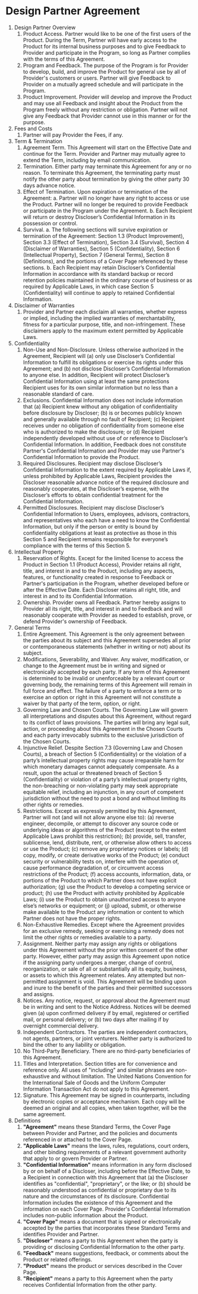 # Design Partner Agreement

1. <span class="header_2">Design Partner Overview</span>
    1. <span class="header_3">Product Access.</span>  <span class="keyterms_link">Partner</span> would like to be one of the first users of the Product. During the <span class="keyterms_link">Term</span>, <span class="keyterms_link">Partner</span> will have early access to the Product for its internal business purposes and to give Feedback to <span class="keyterms_link">Provider</span> and participate in the <span class="keyterms_link">Program</span>, so long as <span class="keyterms_link">Partner</span> complies with the terms of this Agreement.
    2. <span class="header_3">Program and Feedback.</span>  The purpose of the <span class="keyterms_link">Program</span> is for <span class="keyterms_link">Provider</span> to develop, build, and improve the Product for general use by all of <span class="keyterms_link">Provider's</span> customers or users. <span class="keyterms_link">Partner</span> will give Feedback to <span class="keyterms_link">Provider</span> on a mutually agreed schedule and will participate in the <span class="keyterms_link">Program</span>.
    3. <span class="header_3">Product Improvement.</span>  <span class="keyterms_link">Provider</span> will develop and improve the Product and may use all Feedback and insight about the Product from the <span class="keyterms_link">Program</span> freely without any restriction or obligation. <span class="keyterms_link">Partner</span> will not give any Feedback that <span class="keyterms_link">Provider</span> cannot use in this manner or for the purpose.
2. <span class="header_2">Fees and Costs</span>
    1. <span class="keyterms_link">Partner</span> will pay <span class="keyterms_link">Provider</span> the <span class="keyterms_link">Fees</span>, if any.
3. <span class="header_2">Term & Termination</span>
    1. <span class="header_3">Agreement Term.</span>  This Agreement will start on the <span class="keyterms_link">Effective Date</span> and continue for the <span class="keyterms_link">Term</span>. <span class="keyterms_link">Provider</span> and <span class="keyterms_link">Partner</span> may mutually agree to extend the <span class="keyterms_link">Term</span>, including by email communication.
    2. <span class="header_3">Termination.</span>  Either party may terminate this Agreement for any or no reason. To terminate this Agreement, the terminating party must notify the other party about termination by giving the other party 30 days advance notice.
    3. <span class="header_3">Effect of Termination.</span>  Upon expiration or termination of the Agreement:
        a. <span class="keyterms_link">Partner</span> will no longer have any right to access or use the Product. <span class="keyterms_link">Partner</span> will no longer be required to provide Feedback or participate in the <span class="keyterms_link">Program</span> under the Agreement.
        b. Each Recipient will return or destroy Discloser’s Confidential Information in its possession or control.
    4. <span class="header_3">Survival.</span>
        a. The following sections will survive expiration or termination of the Agreement: Section 1.3 (Product Improvement), Section 3.3 (Effect of Termination), Section 3.4 (Survival), Section 4 (Disclaimer of Warranties), Section 5 (Confidentiality), Section 6 (Intellectual Property), Section 7 (General Terms), Section 8 (Definitions), and the portions of a Cover Page referenced by these sections.
        b. Each Recipient may retain Discloser’s Confidential Information in accordance with its standard backup or record retention policies maintained in the ordinary course of business or as required by Applicable Laws, in which case Section 5 (Confidentiality) will continue to apply to retained Confidential Information.
4. <span class="header_2">Disclaimer of Warranties</span>
    1. <span class="keyterms_link">Provider</span> and <span class="keyterms_link">Partner</span> each disclaim all warranties, whether express or implied, including the implied warranties of merchantability, fitness for a particular purpose, title, and non-infringement. These disclaimers apply to the maximum extent permitted by Applicable Laws.
5. <span class="header_2">Confidentiality</span>
    1. <span class="header_3">Non-Use and Non-Disclosure.</span>  Unless otherwise authorized in the Agreement, Recipient will (a) only use Discloser’s Confidential Information to fulfill its obligations or exercise its rights under this Agreement; and (b) not disclose Discloser’s Confidential Information to anyone else. In addition, Recipient will protect Discloser’s Confidential Information using at least the same protections Recipient uses for its own similar information but no less than a reasonable standard of care.
    2. <span class="header_3">Exclusions.</span>  Confidential Information does not include information that (a) Recipient knew without any obligation of confidentiality before disclosure by Discloser; (b) is or becomes publicly known and generally available through no fault of Recipient; (c) Recipient receives under no obligation of confidentiality from someone else who is authorized to make the disclosure; or (d) Recipient independently developed without use of or reference to Discloser’s Confidential Information. In addition, Feedback does not constitute <span class="keyterms_link">Partner's</span> Confidential Information and <span class="keyterms_link">Provider</span> may use <span class="keyterms_link">Partner's</span> Confidential Information to provide the Product.
    3. <span class="header_3">Required Disclosures.</span>  Recipient may disclose Discloser’s Confidential Information to the extent required by Applicable Laws if, unless prohibited by Applicable Laws, Recipient provides the Discloser reasonable advance notice of the required disclosure and reasonably cooperates, at the Discloser’s expense, with the Discloser’s efforts to obtain confidential treatment for the Confidential Information.
    4. <span class="header_3">Permitted Disclosures.</span>  Recipient may disclose Discloser’s Confidential Information to Users, employees, advisors, contractors, and representatives who each have a need to know the Confidential Information, but only if the person or entity is bound by confidentiality obligations at least as protective as those in this Section 5 and Recipient remains responsible for everyone’s compliance with the terms of this Section 5.
6. <span class="header_2">Intellectual Property</span>
    1. <span class="header_3">Reservation of Rights.</span>  Except for the limited license to access the Product in Section 1.1 (Product Access), <span class="keyterms_link">Provider</span> retains all right, title, and interest in and to the Product, including any aspects, features, or functionality created in response to Feedback or <span class="keyterms_link">Partner's</span> participation in the <span class="keyterms_link">Program</span>, whether developed before or after the <span class="keyterms_link">Effective Date</span>. Each Discloser retains all right, title, and interest in and to its Confidential Information.
    2. <span class="header_3">Ownership.</span> <span class="keyterms_link">Provider</span> owns all Feedback. <span class="keyterms_link">Partner</span> hereby assigns to <span class="keyterms_link">Provider</span> all its right, title, and interest in and to Feedback and will reasonably cooperate with Provider as needed to establish, prove, or defend <span class="keyterms_link">Provider's</span> ownership of Feedback.
7. <span class="header_2">General Terms</span>
    1. <span class="header_3">Entire Agreement.</span>  This Agreement is the only agreement between the parties about its subject and this Agreement supersedes all prior or contemporaneous statements (whether in writing or not) about its subject.
    2. <span class="header_3">Modifications, Severability, and Waiver.</span>  Any waiver, modification, or change to the Agreement must be in writing and signed or electronically accepted by each party. If any term of this Agreement is determined to be invalid or unenforceable by a relevant court or governing body, the remaining terms of this Agreement will remain in full force and effect. The failure of a party to enforce a term or to exercise an option or right in this Agreement will not constitute a waiver by that party of the term, option, or right.
    3. <span class="header_3">Governing Law and Chosen Courts.</span>  The <span class="keyterms_link">Governing Law</span> will govern all interpretations and disputes about this Agreement, without regard to its conflict of laws provisions. The parties will bring any legal suit, action, or proceeding about this Agreement in the <span class="keyterms_link">Chosen Courts</span> and each party irrevocably submits to the exclusive jurisdiction of the <span class="keyterms_link">Chosen Courts</span>.
    4. <span class="header_3">Injunctive Relief.</span>  Despite Section 7.3 (Governing Law and Chosen Courts), a breach of Section 5 (Confidentiality) or the violation of a party’s intellectual property rights may cause irreparable harm for which monetary damages cannot adequately compensate. As a result, upon the actual or threatened breach of Section 5 (Confidentiality) or violation of a party’s intellectual property rights, the non-breaching or non-violating party may seek appropriate equitable relief, including an injunction, in any court of competent jurisdiction without the need to post a bond and without limiting its other rights or remedies.
    5. <span class="header_3">Restrictions.</span>  Except as expressly permitted by this Agreement, <span class="keyterms_link">Partner</span> will not (and will not allow anyone else to): (a) reverse engineer, decompile, or attempt to discover any source code or underlying ideas or algorithms of the Product (except to the extent Applicable Laws prohibit this restriction); (b) provide, sell, transfer, sublicense, lend, distribute, rent, or otherwise allow others to access or use the Product; (c) remove any proprietary notices or labels; (d) copy, modify, or create derivative works of the Product; (e) conduct security or vulnerability tests on, interfere with the operation of, cause performance degradation of, or circumvent access restrictions of the Product; (f) access accounts, information, data, or portions of the Product to which <span class="keyterms_link">Partner</span> does not have explicit authorization; (g) use the Product to develop a competing service or product; (h) use the Product with activity prohibited by Applicable Laws; (i) use the Product to obtain unauthorized access to anyone else’s networks or equipment; or (j) upload, submit, or otherwise make available to the Product any information or content to which <span class="keyterms_link">Partner</span> does not have the proper rights.
    6. <span class="header_3">Non-Exhaustive Remedies.</span>  Except where the Agreement provides for an exclusive remedy, seeking or exercising a remedy does not limit the other rights or remedies available to a party.
    7. <span class="header_3">Assignment.</span>  Neither party may assign any rights or obligations under this Agreement without the prior written consent of the other party. However, either party may assign this Agreement upon notice if the assigning party undergoes a merger, change of control, reorganization, or sale of all or substantially all its equity, business, or assets to which this Agreement relates. Any attempted but non-permitted assignment is void. This Agreement will be binding upon and inure to the benefit of the parties and their permitted successors and assigns.
    8. <span class="header_3">Notices.</span>  Any notice, request, or approval about the Agreement must be in writing and sent to the <span class="keyterms_link">Notice Address</span>. Notices will be deemed given (a) upon confirmed delivery if by email, registered or certified mail, or personal delivery; or (b) two days after mailing if by overnight commercial delivery.
    9. <span class="header_3">Independent Contractors.</span>  The parties are independent contractors, not agents, partners, or joint venturers. Neither party is authorized to bind the other to any liability or obligation.
    10. <span class="header_3">No Third-Party Beneficiary.</span>  There are no third-party beneficiaries of this Agreement.
    11. <span class="header_3">Titles and Interpretation.</span>  Section titles are for convenience and reference only. All uses of "including" and similar phrases are non-exhaustive and without limitation. The United Nations Convention for the International Sale of Goods and the Uniform Computer Information Transaction Act do not apply to this Agreement.
    12. <span class="header_3">Signature.</span>  This Agreement may be signed in counterparts, including by electronic copies or acceptance mechanism. Each copy will be deemed an original and all copies, when taken together, will be the same agreement.
8. <span class="header_2">Definitions</span>
    1. **"Agreement"** means these Standard Terms, the Cover Page between <span class="keyterms_link">Provider</span> and <span class="keyterms_link">Partner</span>, and the policies and documents referenced in or attached to the Cover Page.
    2. **"Applicable Laws"** means the laws, rules, regulations, court orders, and other binding requirements of a relevant government authority that apply to or govern <span class="keyterms_link">Provider</span> or <span class="keyterms_link">Partner</span>.
    3. **"Confidential Information"** means information in any form disclosed by or on behalf of a Discloser, including before the <span class="keyterms_link">Effective Date</span>, to a Recipient in connection with this Agreement that (a) the Discloser identifies as "confidential", "proprietary", or the like; or (b) should be reasonably understood as confidential or proprietary due to its nature and the circumstances of its disclosure. Confidential Information includes the existence of this Agreement and the information on each Cover Page. <span class="keyterms_link">Provider's</span> Confidential Information includes non-public information about the Product.
    4. **"Cover Page"** means a document that is signed or electronically accepted by the parties that incorporates these Standard Terms and identifies <span class="keyterms_link">Provider</span> and <span class="keyterms_link">Partner</span>.
    5. **"Discloser"** means a party to this Agreement when the party is providing or disclosing Confidential Information to the other party.
    6. **"Feedback"** means suggestions, feedback, or comments about the Product or related offerings.
    7. **"Product"** means the product or services described in the Cover Page.
    8. **"Recipient"** means a party to this Agreement when the party receives Confidential Information from the other party.
